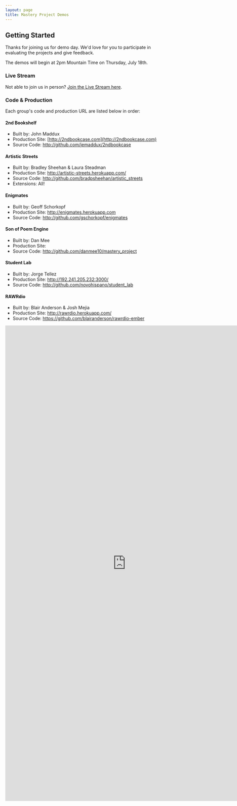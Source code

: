 ```yaml
---
layout: page
title: Mastery Project Demos
---
```


## Getting Started

Thanks for joining us for demo day. We'd love for you to participate in evaluating the projects and give feedback.

The demos will begin at 2pm Mountain Time on Thursday, July 18th.

### Live Stream

Not able to join us in person? [Join the Live Stream here](http://new.livestream.com/accounts/1384078/events/2156607).

### Code & Production

Each group's code and production URL are listed below in order:

#### 2nd Bookshelf

* Built by: John Maddux
* Production Site: [http://2ndbookcase.com](http://2ndbookcase.com)
* Source Code: http://github.com/jemaddux/2ndbookcase

#### Artistic Streets

* Built by: Bradley Sheehan & Laura Steadman
* Production Site: http://artistic-streets.herokuapp.com/
* Source Code: http://github.com/bradpsheehan/artistic_streets
* Extensions: All!

#### Enigmates

* Built by: Geoff Schorkopf
* Production Site: http://enigmates.herokuapp.com
* Source Code: http://github.com/gschorkopf/enigmates

#### Son of Poem Engine

* Built by: Dan Mee
* Production Site:
* Source Code: http://github.com/danmee10/mastery_project

#### Student Lab

* Built by: Jorge Tellez
* Production Site: http://192.241.205.232:3000/
* Source Code: http://github.com/novohispano/student_lab

#### RAWRdio

* Built by: Blair Anderson & Josh Mejia
* Production Site: http://rawrdio.herokuapp.com/
* Source Code: https://github.com/blairanderson/rawrdio-ember

<iframe src="https://docs.google.com/forms/d/1brp2EHTlHPM6SU1XEK9mJvdJpleBj8tnxxIW1zaYPXA/viewform?embedded=true" width="760" height="1500" frameborder="0" marginheight="0" marginwidth="0">Loading...</iframe>
